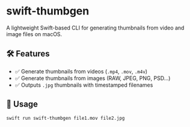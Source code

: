# swift-thumbgen

A lightweight Swift-based CLI for generating thumbnails from video and image files on macOS.

## 🛠 Features
- ✅ Generate thumbnails from videos (`.mp4`, `.mov`, `.m4v`)
- ✅ Generate thumbnails from images (RAW, JPEG, PNG, PSD...)
- ✅ Outputs `.jpg` thumbnails with timestamped filenames

## 🚀 Usage

```bash
swift run swift-thumbgen file1.mov file2.jpg
